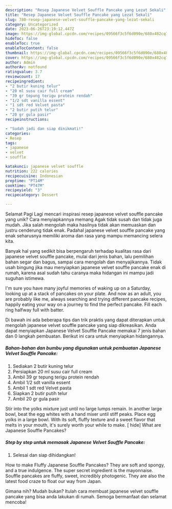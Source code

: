 ```yaml
---
description: "Resep Japanese Velvet Souffle Pancake yang Lezat Sekali"
title: "Resep Japanese Velvet Souffle Pancake yang Lezat Sekali"
slug: 780-resep-japanese-velvet-souffle-pancake-yang-lezat-sekali
category: Uncategorized
date: 2023-06-26T23:19:12.447Z
image: https://img-global.cpcdn.com/recipes/09566f3c5f6d090e/680x482cq70/japanese-velvet-souffle-pancake-foto-resep-utama.jpg
hideToc: false
enableToc: true
enableTocContent: false
thumbnail: https://img-global.cpcdn.com/recipes/09566f3c5f6d090e/680x482cq70/japanese-velvet-souffle-pancake-foto-resep-utama.jpg
cover: https://img-global.cpcdn.com/recipes/09566f3c5f6d090e/680x482cq70/japanese-velvet-souffle-pancake-foto-resep-utama.jpg
author: Admin
authorAv: notfound
ratingvalue: 3.7
reviewcount: 17
recipeingredient:
- "2 butir kuning telur"
- "20 ml susu cair full cream"
- "39 gr tepung terigu protein rendah"
- "1/2 sdt vanilla essent"
- "1 sdt red Velvet pasta"
- "2 butir putih telur"
- "20 gr gula pasir"
recipeinstructions:

- "Sudah jadi dan siap dinikmati!"
categories:
- Resep
tags:
- japanese
- velvet
- souffle

katakunci: japanese velvet souffle 
nutrition: 222 calories
recipecuisine: Indonesian
preptime: "PT14M"
cooktime: "PT47M"
recipeyield: "3"
recipecategory: Dessert

---
```



Selamat Pagi Lagi mencari inspirasi resep japanese velvet souffle pancake yang unik? Cara menyiapkannya memang Agak tidak susah dan tidak juga mudah. Jika salah mengolah maka hasilnya tidak akan memuaskan dan justru cenderung tidak enak. Padahal japanese velvet souffle pancake yang enak seharusnya memiliki aroma dan rasa yang mampu memancing selera kita.


Banyak hal yang sedikit bisa berpengaruh terhadap kualitas rasa dari japanese velvet souffle pancake, mulai dari jenis bahan, lalu pemilihan bahan segar dan bagus, sampai cara mengolah dan menyajikannya. Tidak usah bingung jika mau menyiapkan japanese velvet souffle pancake enak di rumah, karena asal sudah tahu caranya maka hidangan ini mampu jadi suguhan istimewa.

I&#39;m sure you have many joyful memories of waking up on a Saturday, looking up at a stack of pancakes on your plate. And now as an adult, you are probably like me, always searching and trying different pancake recipes, happily eating your way on a journey to find the perfect pancake. Fill each ring halfway full with batter.


Di bawah ini ada beberapa tips dan trik praktis yang dapat diterapkan untuk mengolah japanese velvet souffle pancake yang siap dikreasikan. Anda dapat menyiapkan Japanese Velvet Souffle Pancake memakai 7 jenis bahan dan 0 langkah pembuatan. Berikut ini cara untuk menyiapkan hidangannya.

<!--inarticleads1-->

##### Bahan-bahan dan bumbu yang digunakan untuk pembuatan Japanese Velvet Souffle Pancake:

1. Sediakan 2 butir kuning telur
1. Persiapkan 20 ml susu cair full cream
1. Ambil 39 gr tepung terigu protein rendah
1. Ambil 1/2 sdt vanilla essent
1. Ambil 1 sdt red Velvet pasta
1. Siapkan 2 butir putih telur
1. Ambil 20 gr gula pasir


Stir into the yolks mixture just until no large lumps remain. In another large bowl, beat the egg whites with a hand mixer until stiff peaks. Place egg yolks in a large bowl. With its soft, fluffy texture and a sweet flavor that melts in your mouth, it&#39;s surely worth your while to make. [ hide] What are Japanese Souffle Pancakes? 

<!--inarticleads2-->

##### Step by step untuk memasak Japanese Velvet Souffle Pancake:


1. Selesai dan siap dihidangkan!

How to make Fluffy Japanese Souffle Pancakes? They are soft and spongy, and a true indulgence. The super secret ingredient is the mayonnaise. Souffle pancakes are fluffy, sweet, incredibly photogenic. They are also the latest food craze to float our way from Japan. 

Gimana nih? Mudah bukan? Itulah cara membuat japanese velvet souffle pancake yang bisa anda lakukan di rumah. Semoga bermanfaat dan selamat mencoba!
